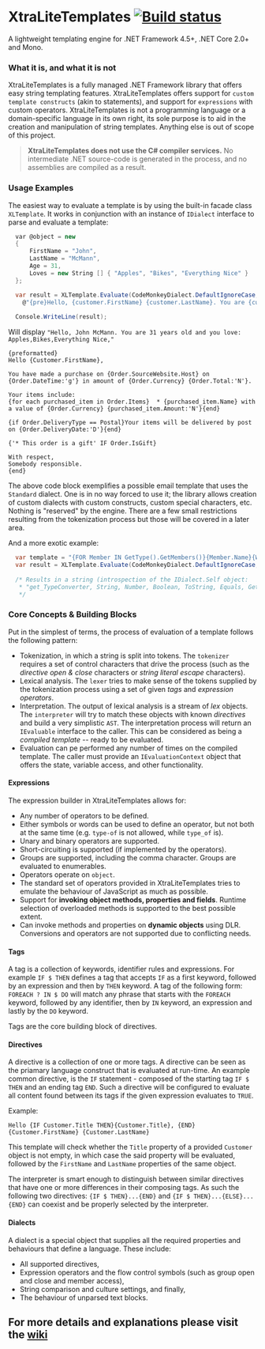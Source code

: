 # XtraLiteTemplates [![Build status](https://ci.appveyor.com/api/projects/status/gapq9gvrneooy1ob/branch/master?svg=true)](https://ci.appveyor.com/project/pavkam/xtralitetemplates/branch/master)
A lightweight templating engine for .NET Framework 4.5+, .NET Core 2.0+ and Mono.

### What it is, and what it is not
XtraLiteTemplates is a fully managed .NET Framework library that offers easy string templating features. XtraLiteTemplates offers support for `custom template constructs` (akin to statements), and support for `expressions` with custom operators. XtraLiteTemplates is not a programming language or a domain-specific language in its own right, its sole purpose is to aid in the creation and manipulation of string templates. Anything else is out of scope of this project.

> **XtraLiteTemplates does not use the C# compiler services.** No intermediate .NET source-code is generated in the process, and no assemblies are compiled as a result.

### Usage Examples
The easiest way to evaluate a template is by using the built-in facade class ```XLTemplate```. It works in conjunction with an instance of ```IDialect``` interface to parse and evaluate a template:

```c#
  var @object = new
  {
      FirstName = "John",
      LastName = "McMann",
      Age = 31,
      Loves = new String [] { "Apples", "Bikes", "Everything Nice" }
  };

  var result = XLTemplate.Evaluate(CodeMonkeyDialect.DefaultIgnoreCase, 
    @"{pre}Hello, {customer.FirstName} {customer.LastName}. You are {customer.Age} years old and you love: {for entity in customer.loves}{entity}, {end}{end}", customer => object);
  
  Console.WriteLine(result);
```
Will display `"Hello, John McMann. You are 31 years old and you love: Apples,Bikes,Everything Nice,"`

```
{preformatted}
Hello {Customer.FirstName},

You have made a purchase on {Order.SourceWebsite.Host} on {Order.DateTime:'g'} in amount of {Order.Currency} {Order.Total:'N'}.

Your items include:
{for each purchased_item in Order.Items}  * {purchased_item.Name} with a value of {Order.Currency} {purchased_item.Amount:'N'}{end}

{if Order.DeliveryType == Postal}Your items will be delivered by post on {Order.DeliveryDate:'D'}{end}

{'* This order is a gift' IF Order.IsGift}

With respect,
Somebody responsible.
{end}
```
The above code block exemplifies a possible email template that uses the `Standard` dialect. One is in no way forced to use it; the library allows creation of custom dialects with custom constructs, custom special characters, etc. Nothing is "reserved" by the engine. There are a few small restrictions resulting from the tokenization process but those will be covered in a later area.

And a more exotic example:

```c#
  var template = "{FOR Member IN GetType().GetMembers()}{Member.Name}{WITH}{PRE}, {END}{END}";
  var result = XLTemplate.Evaluate(CodeMonkeyDialect.DefaultIgnoreCase, template);
  
  /* Results in a string (introspection of the IDialect.Self object:
   * "get_TypeConverter, String, Number, Boolean, ToString, Equals, GetHashCode, GetType, .ctor, TypeConverter" 
   */
```

### Core Concepts & Building Blocks
Put in the simplest of terms, the process of evaluation of a template follows the following pattern:
* Tokenization, in which a string is split into tokens. The `tokenizer` requires a set of control characters that drive the process (such as the *directive open & close* characters or *string literal escape* characters).
* Lexical analysis. The `lexer` tries to make sense of the tokens supplied by the tokenization process using a set of given *tags* and *expression operators*.
* Interpretation. The output of lexical analysis is a stream of *lex* objects. The `interpreter` will try to match these objects with known *directives* and build a very simplistic `AST`. The interpretation process will return an `IEvaluable` interface to the caller. This can be considered as being a *compiled template* -- ready to be evaluated.
* Evaluation can pe performed any number of times on the compiled template. The caller must provide an `IEvaluationContext` object that offers the state, variable access, and other functionality.

#### Expressions
The expression builder in XtraLiteTemplates allows for:
* Any number of operators to be defined.
* Either symbols or words can be used to define an operator, but not both at the same time (e.g. `type-of` is not allowed, while `type_of` is).
* Unary and binary operators are supported.
* Short-circuiting is supported (if implemented by the operators).
* Groups are supported, including the comma character. Groups are evaluated to enumerables.
* Operators operate on `object`.
* The standard set of operators provided in XtraLiteTemplates tries to emulate the behaviour of JavaScript as much as possible.
* Support for **invoking object methods, properties and fields**. Runtime selection of overloaded methods is supported to the best possible extent.
* Can invoke methods and properties on **dynamic objects** using DLR. Conversions and operators are not supported due to conflicting needs.

#### Tags
A tag is a collection of keywords, identifier rules and expressions. For example `IF $ THEN` defines a tag that accepts `IF` as a first keyword, followed by an expression and then by `THEN` keyword. A tag of the following form: `FOREACH ? IN $ DO` will match any phrase that starts with the `FOREACH` keyword, followed by any identifier, then by `IN` keyword, an expression and lastly by the `DO` keyword.

Tags are the core building block of directives.

#### Directives
A directive is a collection of one or more tags. A directive can be seen as the priamary language construct that is evaluated at run-time. An example common directive, is the `IF` statement - composed of the starting tag `IF $ THEN` and an ending tag `END`. Such a directive will be configured to evaluate all content found between its tags if the given expression evaluates to `TRUE`.

Example:
```
Hello {IF Customer.Title THEN}{Customer.Title}, {END}{Customer.FirstName} {Customer.LastName}
```

This template will check whether the `Title` property of a provided `Customer` object is not empty, in which case the said property will be evaluated, followed by the `FirstName` and `LastName` properties of the same object.

The interpreter is smart enough to distinguish between similar directives that have one or more differences in their composing tags. As such the following two directives: `{IF $ THEN}...{END}` and `{IF $ THEN}...{ELSE}...{END}` can coexist and be properly selected by the interpreter.

#### Dialects
A dialect is a special object that supplies all the required properties and behaviours that define a language. These  include:
* All supported directives,
* Expression operators and the flow control symbols (such as group open and close and member access),
* String comparison and culture settings, and finally,
* The behaviour of unparsed text blocks.


## For more details and explanations please visit the [wiki](https://github.com/pavkam/XtraLiteTemplates/wiki/Home)
